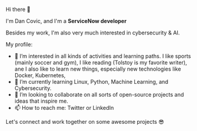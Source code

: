 Hi there 👋

I'm Dan Covic, and I'm a **ServiceNow developer**  

Besides my work, I'm also very much interested in cybersecurity & AI.

My profile:

- 👀 I’m interested in all kinds of activities and learning paths. I like sports (mainly soccer and gym), I like reading (Tolstoy is my favorite writer), ane I also like to learn new things, especially new technologies like Docker, Kubernetes, 
- 🌱 I’m currently learning Linux, Python, Machine Learning, and Cybersecurity.
- 💞️ I’m looking to collaborate on all sorts of open-source projects and ideas that inspire me.
- 📫 How to reach me: Twitter or LinkedIn

Let's connect and work together on some awesome projects 😎


<!---
danybr0/danybr0 is a ✨ special ✨ repository because its `README.md` (this file) appears on your GitHub profile.
You can click the Preview link to take a look at your changes.
--->
